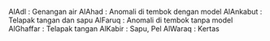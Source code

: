 AlAdl       : Genangan air
AlAhad      : Anomali di tembok dengan model
AlAnkabut   : Telapak tangan dan sapu
AlFaruq     : Anomali di tembok tanpa model
AlGhaffar   : Telapak tangan
AlKabir     : Sapu, Pel
AlWaraq     : Kertas
